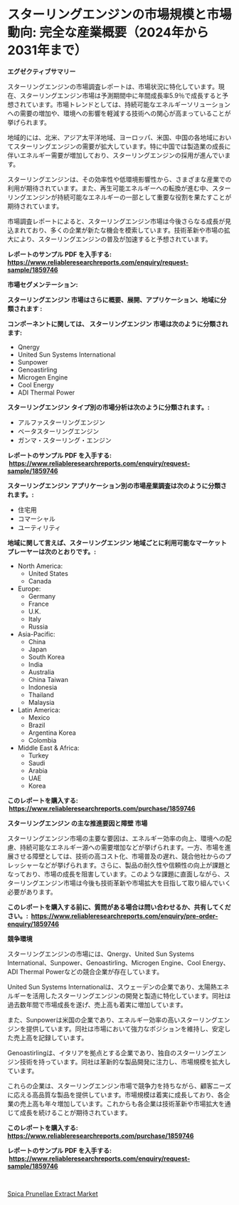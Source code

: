 <p><h1>スターリングエンジンの市場規模と市場動向: 完全な産業概要（2024年から2031年まで）</h1></p><p><strong>エグゼクティブサマリー</strong></p>
<p><p>スターリングエンジンの市場調査レポートは、市場状況に特化しています。現在、スターリングエンジン市場は予測期間中に年間成長率5.9％で成長すると予想されています。市場トレンドとしては、持続可能なエネルギーソリューションへの需要の増加や、環境への影響を軽減する技術への関心が高まっていることが挙げられます。</p><p>地域的には、北米、アジア太平洋地域、ヨーロッパ、米国、中国の各地域においてスターリングエンジンの需要が拡大しています。特に中国では製造業の成長に伴いエネルギー需要が増加しており、スターリングエンジンの採用が進んでいます。</p><p>スターリングエンジンは、その効率性や低環境影響性から、さまざまな産業での利用が期待されています。また、再生可能エネルギーへの転換が進む中、スターリングエンジンが持続可能なエネルギーの一部として重要な役割を果たすことが期待されています。</p><p>市場調査レポートによると、スターリングエンジン市場は今後さらなる成長が見込まれており、多くの企業が新たな機会を模索しています。技術革新や市場の拡大により、スターリングエンジンの普及が加速すると予想されています。</p></p>
<p><strong>レポートのサンプル PDF を入手する: <a href="https://www.reliableresearchreports.com/enquiry/request-sample/1859746">https://www.reliableresearchreports.com/enquiry/request-sample/1859746</a></strong></p>
<p><strong>市場セグメンテーション:</strong></p>
<p><strong> スターリングエンジン 市場はさらに概要、展開、アプリケーション、地域に分類されます :</strong></p>
<p><strong>コンポーネントに関しては、 スターリングエンジン 市場は次のように分類されます: &nbsp;</strong></p>
<p><ul><li>Qnergy</li><li>United Sun Systems International</li><li>Sunpower</li><li>Genoastirling</li><li>Microgen Engine</li><li>Cool Energy</li><li>ADI Thermal Power</li></ul></p>
<p><strong> スターリングエンジン タイプ別の市場分析は次のように分類されます。:</strong></p>
<p><ul><li>アルファスターリングエンジン</li><li>ベータスターリングエンジン</li><li>ガンマ・スターリング・エンジン</li></ul></p>
<p><strong>レポートのサンプル PDF を入手する: &nbsp;<a href="https://www.reliableresearchreports.com/enquiry/request-sample/1859746">https://www.reliableresearchreports.com/enquiry/request-sample/1859746</a></strong></p>
<p><strong> スターリングエンジン アプリケーション別の市場産業調査は次のように分類されます。:</strong></p>
<p><ul><li>住宅用</li><li>コマーシャル</li><li>ユーティリティ</li></ul></p>
<p><strong>地域に関して言えば、スターリングエンジン 地域ごとに利用可能なマーケットプレーヤーは次のとおりです。:</strong></p>
<p><ul>
    <li>
        North America:
        <ul>
            <li>United States</li>
            <li>Canada</li>
        </ul>
    </li>
    <li>
        Europe:
        <ul>
            <li>Germany</li>
            <li>France</li>
            <li>U.K.</li>
            <li>Italy</li>
            <li>Russia</li>
        </ul>
    </li>
    <li>
        Asia-Pacific:
        <ul>
            <li>China</li>
            <li>Japan</li>
            <li>South Korea</li>
            <li>India</li>
            <li>Australia</li>
            <li>China Taiwan</li>
            <li>Indonesia</li>
            <li>Thailand</li>
            <li>Malaysia</li>
        </ul>
    </li>
    <li>
        Latin America:
        <ul>
            <li>Mexico</li>
            <li>Brazil</li>
            <li>Argentina Korea</li>
            <li>Colombia</li>
        </ul>
    </li>
    <li>
        Middle East & Africa:
        <ul>
            <li>Turkey</li>
            <li>Saudi</li>
            <li>Arabia</li>
            <li>UAE</li>
            <li>Korea</li>
        </ul>
    </li>
    </ul></p>
<p><strong>このレポートを購入する: &nbsp;<a href="https://www.reliableresearchreports.com/purchase/1859746">https://www.reliableresearchreports.com/purchase/1859746</a></strong></p>
<p><strong>スターリングエンジン の主な推進要因と障壁 市場</strong></p>
<p><p>スターリングエンジン市場の主要な要因は、エネルギー効率の向上、環境への配慮、持続可能なエネルギー源への需要増加などが挙げられます。一方、市場を進展させる障壁としては、技術の高コスト化、市場普及の遅れ、競合他社からのプレッシャーなどが挙げられます。さらに、製品の耐久性や信頼性の向上が課題となっており、市場の成長を阻害しています。このような課題に直面しながら、スターリングエンジン市場は今後も技術革新や市場拡大を目指して取り組んでいく必要があります。</p></p>
<p><strong>このレポートを購入する前に、質問がある場合は問い合わせるか、共有してください。:&nbsp; <a href="https://www.reliableresearchreports.com/enquiry/pre-order-enquiry/1859746">https://www.reliableresearchreports.com/enquiry/pre-order-enquiry/1859746</a></strong></p>
<p><strong>競争環境</strong></p>
<p><p>スターリングエンジンの市場には、Qnergy、United Sun Systems International、Sunpower、Genoastirling、Microgen Engine、Cool Energy、ADI Thermal Powerなどの競合企業が存在しています。</p><p>United Sun Systems Internationalは、スウェーデンの企業であり、太陽熱エネルギーを活用したスターリングエンジンの開発と製造に特化しています。同社は過去数年間で市場成長を遂げ、売上高も着実に増加しています。</p><p>また、Sunpowerは米国の企業であり、エネルギー効率の高いスターリングエンジンを提供しています。同社は市場において強力なポジションを維持し、安定した売上高を記録しています。</p><p>Genoastirlingは、イタリアを拠点とする企業であり、独自のスターリングエンジン技術を持っています。同社は革新的な製品開発に注力し、市場規模を拡大しています。</p><p>これらの企業は、スターリングエンジン市場で競争力を持ちながら、顧客ニーズに応える高品質な製品を提供しています。市場規模は着実に成長しており、各企業の売上高も年々増加しています。これからも各企業は技術革新や市場拡大を通じて成長を続けることが期待されています。</p></p>
<p><strong>このレポートを購入する: &nbsp; <a href="https://www.reliableresearchreports.com/purchase/1859746">https://www.reliableresearchreports.com/purchase/1859746</a></strong></p>
<p><strong>レポートのサンプル PDF を入手する: &nbsp;<a href="https://www.reliableresearchreports.com/enquiry/request-sample/1859746">https://www.reliableresearchreports.com/enquiry/request-sample/1859746</a></strong><strong></strong></p>
<p>&nbsp;</p>
<p><p><a href="https://github.com/Sherrillcrooksxa8i18ucf2m/Market-Research-Report-List-1/blob/main/spica-prunellae-extract-market.md">Spica Prunellae Extract Market</a></p></p>